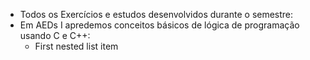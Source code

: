 * Todos os Exercícios e estudos desenvolvidos durante o semestre:
* Em AEDs I apredemos conceitos básicos de lógica de programação usando C e C++:
   - First nested list item
